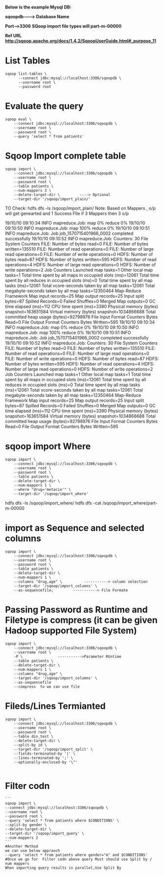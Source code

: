 ****Below is the example Mysql DB:****

****sqoopdb---> Database Name****

****Port-->3306****
**SQoop import file types will part-m-00000**

****Ref URL http://sqoop.apache.org/docs/1.4.2/SqoopUserGuide.html#_purpose_11****
# List Tables
```
sqoop list-tables \
	  --connect jdbc:mysql://localhost:3306/sqoopdb \
	  --username root \
	  --password root
```    
# Evaluate the query 
```
sqoop eval \
	--connect jdbc:mysql://localhost:3306/sqoopdb \
	--username root \
	--password root \
	--query 'select * from patients'
 ``` 

# Sqoop Import complete table
```
sqoop import \
	--connect jdbc:mysql://localhost:3306/sqoopdb \
	--username root \
	--password root \
	--table patients \
	--num-mappers 3 \
	--delete-target-dir \         ----> Optional
	--target-dir '/sqoop/import_plain/'
```
TO Check: hdfs dfs -ls /sqoop/import_plain/
Note: Based on Mappers , o/p will get genearted and 1 Success FIle if 3 Mappers then 3 o/p

19/10/10 09:10:34 INFO mapreduce.Job:  map 0% reduce 0%
19/10/10 09:10:50 INFO mapreduce.Job:  map 100% reduce 0%
19/10/10 09:10:51 INFO mapreduce.Job: Job job_1570715401966_0002 completed successfully
19/10/10 09:10:52 INFO mapreduce.Job: Counters: 30
	File System Counters
		FILE: Number of bytes read=0
		FILE: Number of bytes written=135510
		FILE: Number of read operations=0
		FILE: Number of large read operations=0
		FILE: Number of write operations=0
		HDFS: Number of bytes read=87
		HDFS: Number of bytes written=595
		HDFS: Number of read operations=4
		HDFS: Number of large read operations=0
		HDFS: Number of write operations=2
	Job Counters 
		Launched map tasks=1
		Other local map tasks=1
		Total time spent by all maps in occupied slots (ms)=12061
		Total time spent by all reduces in occupied slots (ms)=0
		Total time spent by all map tasks (ms)=12061
		Total vcore-seconds taken by all map tasks=12061
		Total megabyte-seconds taken by all map tasks=12350464
	Map-Reduce Framework
		Map input records=25
		Map output records=25
		Input split bytes=87
		Spilled Records=0
		Failed Shuffles=0
		Merged Map outputs=0
		GC time elapsed (ms)=112
		CPU time spent (ms)=3390
		Physical memory (bytes) snapshot=163651584
		Virtual memory (bytes) snapshot=1034866688
		Total committed heap usage (bytes)=92798976
	File Input Format Counters 
		Bytes Read=0
	File Output Format Counters 
		Bytes Written=595
19/10/10 09:10:34 INFO mapreduce.Job:  map 0% reduce 0%
19/10/10 09:10:50 INFO mapreduce.Job:  map 100% reduce 0%
19/10/10 09:10:51 INFO mapreduce.Job: Job job_1570715401966_0002 completed successfully
19/10/10 09:10:52 INFO mapreduce.Job: Counters: 30
	File System Counters
		FILE: Number of bytes read=0
		FILE: Number of bytes written=135510
		FILE: Number of read operations=0
		FILE: Number of large read operations=0
		FILE: Number of write operations=0
		HDFS: Number of bytes read=87
		HDFS: Number of bytes written=595
		HDFS: Number of read operations=4
		HDFS: Number of large read operations=0
		HDFS: Number of write operations=2
	Job Counters 
		Launched map tasks=1
		Other local map tasks=1
		Total time spent by all maps in occupied slots (ms)=12061
		Total time spent by all reduces in occupied slots (ms)=0
		Total time spent by all map tasks (ms)=12061
		Total vcore-seconds taken by all map tasks=12061
		Total megabyte-seconds taken by all map tasks=12350464
	Map-Reduce Framework
		Map input records=25
		Map output records=25
		Input split bytes=87
		Spilled Records=0
		Failed Shuffles=0
		Merged Map outputs=0
		GC time elapsed (ms)=112
		CPU time spent (ms)=3390
		Physical memory (bytes) snapshot=163651584
		Virtual memory (bytes) snapshot=1034866688
		Total committed heap usage (bytes)=92798976
	File Input Format Counters 
		Bytes Read=0
	File Output Format Counters 
		Bytes Written=595
		
# sqoop import Where 
```
sqoop import \
	--connect jdbc:mysql://localhost:3306/sqoopdb \
	--username root \
	--password root \
	--table patients \
	--delete-target-dir \
	--num-mappers 1 \
	--where "drug='metacin'" \
	--target-dir '/sqoop/import_where'		
```
hdfs dfs -ls /sqoop/import_where/
hdfs dfs -cat /sqoop/import_where/part-m-00000

# import as Sequence and selected columns
```
sqoop import \
	--connect jdbc:mysql://localhost:3306/sqoopdb \
	--username root \
	--password root \
	--table patients \
	--delete-target-dir \
	--num-mappers 1 \
	--columns "drug,age" \          -----------> column selection
	--target-dir '/sqoop/import_columns' \
	--as-sequencefile;         -----------> File Formate
```	
# Passing Password as Runtime and Filetype is compress (it can be given Hadoop supported File System)
```
sqoop import \
	--connect jdbc:mysql://localhost:3306/sqoopdb \
	--username root \
	-P \                ----------->Parameter RUntime
	--table patients \
	--delete-target-dir \
	--num-mappers 1 \
	--columns "drug,age" \
	--target-dir '/sqoop/import_columns' \
	--as-sequencefile  
	--compress  to we can use file
```

# Fileds/Lines Termianted

```
sqoop import \
	--connect jdbc:mysql://localhost:3306/sqoopdb \
	--username root \
	--password root \
	--table din_test \
	--delete-target-dir \
	--split-by id \
	--target-dir '/sqoop/import_split' \
	--fields-terminated-by '|' \
	--lines-terminated-by ';' \
	--optionally-enclosed-by '\"'
	
```
	
# Filter codn
	
	```
	sqoop import \
	--connect jdbc:mysql://localhost:3306/sqoopdb \
	--username root \
	--password root \
	--query 'select * from patients where $CONDITIONS' \    
	--split-by gender \
	--delete-target-dir \
	--target-dir '/sqoop/import_query' \
	--num-mappers 2
	```
	#Another Method
	we can use below appraoch
	--query 'select * from patients where gender="m" and $CONDITIONS' 
	#Once we go for  Filter codn above query Must should use Split by / num mappers
	When importing query results in parallel,Use Split By
